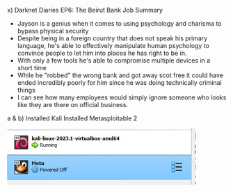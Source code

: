 x)
Darknet Diaries EP6: The Beirut Bank Job Summary
- Jayson is a genius when it comes to using psychology and charisma to bypass physical security
- Despite being in a foreign country that does not speak his primary language, he's able to effectively manipulate human psychology to convince people to let him into places he has right to be in.
- With only a few tools he's able to compromise multiple devices in a short time
- While he "robbed" the wrong bank and got away scot free it could have ended incredibly poorly for him since he was doing technically criminal things
- I can see how many employees would simply ignore someone who looks like they are there on official business.

a & b)
Installed Kali
Installed Metasploitable 2

![image](https://github.com/JoonasDemo/Tunkeutumistestaus/blob/main/KaliMeta.jpg)
